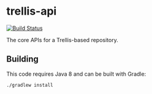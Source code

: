 # trellis-api

[![Build Status](https://travis-ci.org/trellis-ldp/trellis-api.png?branch=master)](https://travis-ci.org/trellis-ldp/trellis-api)

The core APIs for a Trellis-based repository.

## Building

This code requires Java 8 and can be built with Gradle:

    ./gradlew install

